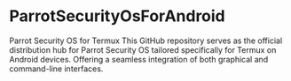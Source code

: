 # ParrotSecurityOsForAndroid
Parrot Security OS for Termux This GitHub repository serves as the official distribution hub for Parrot Security OS tailored specifically for Termux on Android devices. Offering a seamless integration of both graphical and command-line interfaces.
